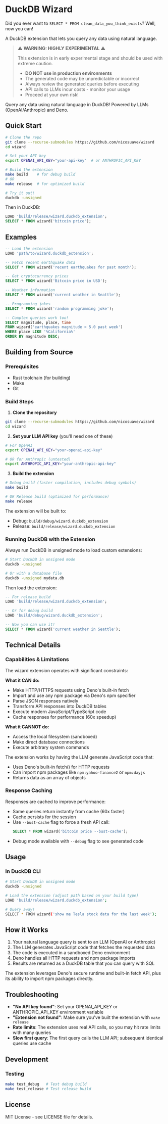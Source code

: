 # DuckDB Wizard

Did you ever want to `SELECT * FROM clean_data_you_think_exists`? Well, now you can!

A DuckDB extension that lets you query any data using natural language.

> ⚠️ **WARNING: HIGHLY EXPERIMENTAL** ⚠️
> 
> This extension is in early experimental stage and should be used with extreme caution.
> - **DO NOT use in production environments**
> - The generated code may be unpredictable or incorrect
> - Always review the generated queries before executing
> - API calls to LLMs incur costs - monitor your usage
> - Proceed at your own risk!

Query any data using natural language in DuckDB! Powered by LLMs (OpenAI/Anthropic) and Deno.

## Quick Start

```bash
# Clone the repo
git clone --recurse-submodules https://github.com/nicosuave/wizard
cd wizard

# Set your API key
export OPENAI_API_KEY="your-api-key"  # or ANTHROPIC_API_KEY

# Build the extension
make build    # for debug build
# OR
make release  # for optimized build

# Try it out!
duckdb -unsigned
```

Then in DuckDB:
```sql
LOAD 'build/release/wizard.duckdb_extension';
SELECT * FROM wizard('bitcoin price');
```

## Examples

```sql
-- Load the extension
LOAD 'path/to/wizard.duckdb_extension';

-- Fetch recent earthquake data
SELECT * FROM wizard('recent earthquakes for past month');

-- Get cryptocurrency prices
SELECT * FROM wizard('Bitcoin price in USD');

-- Weather information  
SELECT * FROM wizard('current weather in Seattle');

-- Programming jokes
SELECT * FROM wizard('random programming joke');

-- Complex queries work too!
SELECT magnitude, place, time 
FROM wizard('earthquakes magnitude > 5.0 past week')
WHERE place LIKE '%California%'
ORDER BY magnitude DESC;
```

## Building from Source

### Prerequisites

- Rust toolchain (for building)
- Make
- Git

### Build Steps

1. **Clone the repository**
```bash
git clone --recurse-submodules https://github.com/nicosuave/wizard
cd wizard
```

2. **Set your LLM API key** (you'll need one of these)
```bash
# For OpenAI
export OPENAI_API_KEY="your-openai-api-key"

# OR for Anthropic (untested)
export ANTHROPIC_API_KEY="your-anthropic-api-key"
```

3. **Build the extension**
```bash
# Debug build (faster compilation, includes debug symbols)
make build

# OR Release build (optimized for performance)
make release
```

The extension will be built to:
- Debug: `build/debug/wizard.duckdb_extension`
- Release: `build/release/wizard.duckdb_extension`

### Running DuckDB with the Extension

Always run DuckDB in unsigned mode to load custom extensions:

```bash
# Start DuckDB in unsigned mode
duckdb -unsigned

# Or with a database file
duckdb -unsigned mydata.db
```

Then load the extension:
```sql
-- For release build
LOAD 'build/release/wizard.duckdb_extension';

-- Or for debug build
LOAD 'build/debug/wizard.duckdb_extension';

-- Now you can use it!
SELECT * FROM wizard('current weather in Seattle');
```

## Technical Details

### Capabilities & Limitations

The wizard extension operates with significant constraints:

**What it CAN do:**
- Make HTTP/HTTPS requests using Deno's built-in fetch
- Import and use any npm package via Deno's npm specifier
- Parse JSON responses natively
- Transform API responses into DuckDB tables
- Execute modern JavaScript/TypeScript code
- Cache responses for performance (60x speedup)

**What it CANNOT do:**
- Access the local filesystem (sandboxed)
- Make direct database connections
- Execute arbitrary system commands

The extension works by having the LLM generate JavaScript code that:
- Uses Deno's built-in fetch() for HTTP requests
- Can import npm packages like `npm:yahoo-finance2` or `npm:dayjs`
- Returns data as an array of objects

### Response Caching

Responses are cached to improve performance:
- Same queries return instantly from cache (60x faster)
- Cache persists for the session
- Use `--bust-cache` flag to force a fresh API call:
  ```sql
  SELECT * FROM wizard('bitcoin price --bust-cache');
  ```
- Debug mode available with `--debug` flag to see generated code

## Usage

### In DuckDB CLI

```bash
# Start DuckDB in unsigned mode
duckdb -unsigned

# Load the extension (adjust path based on your build type)
LOAD 'build/release/wizard.duckdb_extension';

# Query away!
SELECT * FROM wizard('show me Tesla stock data for the last week');
```

## How it Works

1. Your natural language query is sent to an LLM (OpenAI or Anthropic)
2. The LLM generates JavaScript code that fetches the requested data
3. The code is executed in a sandboxed Deno environment
4. Deno handles all HTTP requests and npm package imports
5. Results are returned as a DuckDB table that you can query with SQL

The extension leverages Deno's secure runtime and built-in fetch API, plus its ability to import npm packages directly.

## Troubleshooting

- **"No API key found"**: Set your OPENAI_API_KEY or ANTHROPIC_API_KEY environment variable
- **"Extension not found"**: Make sure you've built the extension with `make release`
- **Rate limits**: The extension uses real API calls, so you may hit rate limits with many queries
- **Slow first query**: The first query calls the LLM API; subsequent identical queries use cache

## Development

### Testing
```bash
make test_debug   # Test debug build
make test_release # Test release build
```

## License

MIT License - see LICENSE file for details.
